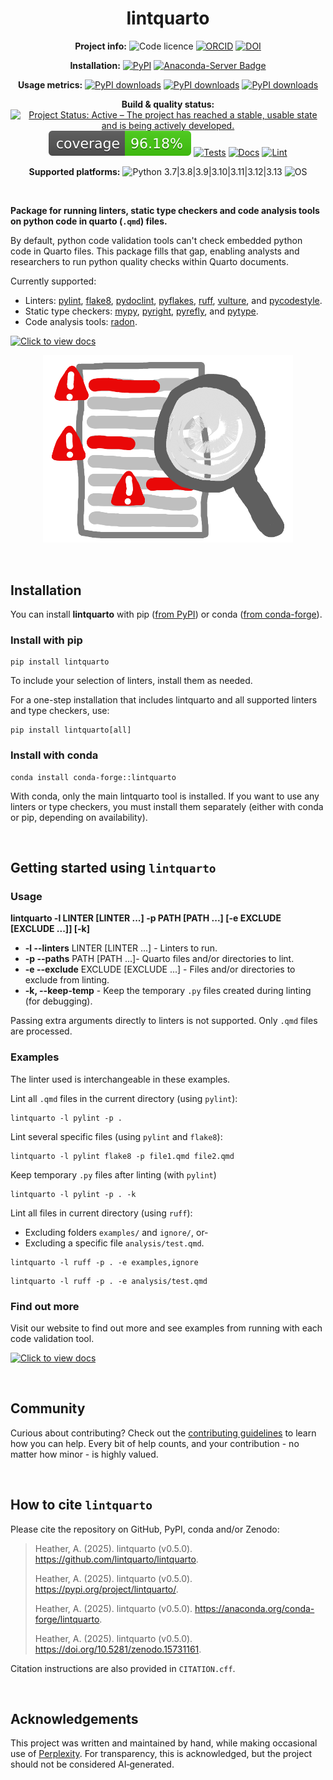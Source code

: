 <div align="center">

# lintquarto

**Project info:** 
![Code licence](https://img.shields.io/badge/Licence-MIT-A6CE39?&labelColor=gray)
[![ORCID](https://img.shields.io/badge/ORCID_Amy_Heather-0000--0002--6596--3479-A6CE39?&logo=orcid&logoColor=white)](https://orcid.org/0000-0002-6596-3479)
[![DOI](https://img.shields.io/badge/DOI-10.5281/zenodo.15731161-A6CE39?&logoColor=white)](https://doi.org/10.5281/zenodo.15731161)

**Installation:**
[![PyPI](https://img.shields.io/pypi/v/lintquarto?&labelColor=gray)](https://pypi.org/project/lintquarto/)
[![Anaconda-Server Badge](https://anaconda.org/conda-forge/lintquarto/badges/version.svg)](https://anaconda.org/conda-forge/lintquarto)

**Usage metrics:**
[![PyPI downloads](https://static.pepy.tech/badge/lintquarto)](https://pepy.tech/project/lintquarto)
[![PyPI downloads](https://static.pepy.tech/badge/lintquarto/month)](https://pepy.tech/project/lintquarto)
[![PyPI downloads](https://static.pepy.tech/badge/lintquarto/week)](https://pepy.tech/project/lintquarto)

**Build & quality status:**
[![Project Status: Active – The project has reached a stable, usable state and is being actively developed.](https://www.repostatus.org/badges/latest/active.svg)](https://www.repostatus.org/#active)
[![Coverage](https://github.com/lintquarto/lintquarto/raw/main/images/coverage-badge.svg)](https://github.com/lintquarto/lintquarto/actions/workflows/tests.yaml)
[![Tests](https://github.com/lintquarto/lintquarto/actions/workflows/tests.yaml/badge.svg)](https://github.com/lintquarto/lintquarto/actions/workflows/tests.yaml)
[![Docs](https://github.com/lintquarto/lintquarto/actions/workflows/docs.yaml/badge.svg)](https://github.com/lintquarto/lintquarto/actions/workflows/docs.yaml)
[![Lint](https://github.com/lintquarto/lintquarto/actions/workflows/lint.yaml/badge.svg)](https://github.com/lintquarto/lintquarto/actions/workflows/lint.yaml)

**Supported platforms:**
![Python 3.7|3.8|3.9|3.10|3.11|3.12|3.13](https://img.shields.io/badge/Python-3.7%7C3.8%7C3.9%7C3.10%7C3.11%7C3.12%7C3.13-blue)
![OS](https://img.shields.io/badge/OS-Windows%20%7C%20Linux%20%7C%20macOS-blue?logo=windows&logo=linux&logo=apple)

</div>

<br>

**Package for running linters, static type checkers and code analysis tools on python code in quarto (`.qmd`) files.**

By default, python code validation tools can't check embedded python code in Quarto files. This package fills that gap, enabling analysts and researchers to run python quality checks within Quarto documents.

Currently supported:

* Linters: [pylint](https://github.com/pylint-dev/pylint), [flake8](https://github.com/pycqa/flake8), [pydoclint](https://github.com/jsh9/pydoclint), [pyflakes](https://github.com/PyCQA/pyflakes), [ruff](https://github.com/astral-sh/ruff), [vulture](https://github.com/jendrikseipp/vulture), and [pycodestyle](https://github.com/PyCQA/pycodestyle).
* Static type checkers: [mypy](https://github.com/python/mypy), [pyright](https://github.com/microsoft/pyright), [pyrefly](https://github.com/facebook/pyrefly), and [pytype](https://github.com/google/pytype).
* Code analysis tools: [radon](https://github.com/rubik/radon).

[![Click to view docs](https://img.shields.io/badge/🖱️_Click_to_view_package_documentation-37a779?style=for-the-badge)](https://lintquarto.github.io/lintquarto/)

<p align="center">
  <img src="https://github.com/lintquarto/lintquarto/raw/main/docs/images/linting.png" alt="Linting illustration" width="400"/>
</p>

<br>

## Installation

You can install **lintquarto** with pip ([from PyPI](https://pypi.org/project/lintquarto/)) or conda ([from conda-forge](https://anaconda.org/conda-forge/lintquarto)).

### Install with pip

```
pip install lintquarto
```

To include your selection of linters, install them as needed.

For a one-step installation that includes lintquarto and all supported linters and type checkers, use:

```
pip install lintquarto[all]
```

### Install with conda

```
conda install conda-forge::lintquarto
```

With conda, only the main lintquarto tool is installed. If you want to use any linters or type checkers, you must install them separately (either with conda or pip, depending on availability).

<br>

## Getting started using `lintquarto`

### Usage

**lintquarto -l LINTER [LINTER ...] -p PATH [PATH ...] [-e EXCLUDE [EXCLUDE ...]] [-k]**

* **-l --linters** LINTER [LINTER ...] - Linters to run.
* **-p --paths** PATH [PATH ...]- Quarto files and/or directories to lint.
* **-e --exclude** EXCLUDE [EXCLUDE ...] - Files and/or directories to exclude from linting.
* **-k, --keep-temp** - Keep the temporary `.py` files created during linting (for debugging).

Passing extra arguments directly to linters is not supported. Only `.qmd` files are processed.

### Examples

The linter used is interchangeable in these examples.

Lint all `.qmd` files in the current directory (using `pylint`):

```{.bash}
lintquarto -l pylint -p .
```

Lint several specific files (using `pylint` and `flake8`):

```{.bash}
lintquarto -l pylint flake8 -p file1.qmd file2.qmd
```

Keep temporary `.py` files after linting (with `pylint`)

```{.bash}
lintquarto -l pylint -p . -k
```

Lint all files in current directory (using `ruff`):

* Excluding folders `examples/` and `ignore/`, or-
* Excluding a specific file `analysis/test.qmd`.

```{.bash}
lintquarto -l ruff -p . -e examples,ignore
```

```{.bash}
lintquarto -l ruff -p . -e analysis/test.qmd
```

### Find out more

Visit our website to find out more and see examples from running with each code validation tool.

[![Click to view docs](https://img.shields.io/badge/🖱️_Click_to_view_package_documentation-37a779?style=for-the-badge)](https://lintquarto.github.io/lintquarto/)

<br>

## Community

Curious about contributing? Check out the [contributing guidelines](CONTRIBUTING.md) to learn how you can help. Every bit of help counts, and your contribution - no matter how minor - is highly valued.

<br>

## How to cite `lintquarto`

Please cite the repository on GitHub, PyPI, conda and/or Zenodo:

> Heather, A. (2025). lintquarto (v0.5.0).  https://github.com/lintquarto/lintquarto.
>
> Heather, A. (2025). lintquarto (v0.5.0). https://pypi.org/project/lintquarto/.
>
> Heather, A. (2025). lintquarto (v0.5.0). https://anaconda.org/conda-forge/lintquarto.
>
> Heather, A. (2025). lintquarto (v0.5.0). https://doi.org/10.5281/zenodo.15731161.

Citation instructions are also provided in `CITATION.cff`.

<br>

## Acknowledgements

This project was written and maintained by hand, while making occasional use of [Perplexity](https://www.perplexity.ai/). For transparency, this is acknowledged, but the project should not be considered AI‑generated.